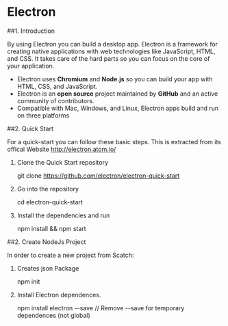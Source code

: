# Electron

##1. Introduction

By using Electron you can build a desktop app. Electron is a framework for creating native applications with web technologies like JavaScript, HTML, and CSS. It takes care of the hard parts so you can focus on the core of your application. 

- Electron uses **Chromium** and **Node.js** so you can build your app with HTML, CSS, and JavaScript.
- Electron is an **open source** project maintained by **GitHub** and an active community of contributors.
- Compatible with Mac, Windows, and Linux, Electron apps build and run on three platforms

##2. Quick Start

For a quick-start you can follow these basic steps. This is extracted from its offical Website http://electron.atom.io/

1. Clone the Quick Start repository
	
 	git clone https://github.com/electron/electron-quick-start

2. Go into the repository
	
 	cd electron-quick-start

3. Install the dependencies and run
	
 	npm install && npm start

##2. Create NodeJs Project
	
In order to create a new project from Scatch:
	
1. Creates json Package

 	npm init

2. Install Electron dependences.

 	npm install electron --save   // Remove --save for temporary dependences (not global)


